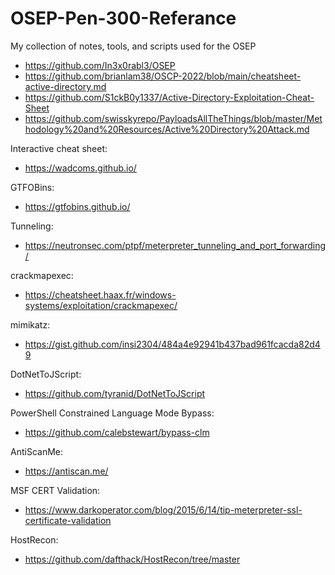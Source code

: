 # OSEP-Pen-300-Referance
My collection of notes, tools, and scripts used for the OSEP


* https://github.com/In3x0rabl3/OSEP
* https://github.com/brianlam38/OSCP-2022/blob/main/cheatsheet-active-directory.md
* https://github.com/S1ckB0y1337/Active-Directory-Exploitation-Cheat-Sheet
* https://github.com/swisskyrepo/PayloadsAllTheThings/blob/master/Methodology%20and%20Resources/Active%20Directory%20Attack.md


Interactive cheat sheet:
* https://wadcoms.github.io/

GTFOBins:
* https://gtfobins.github.io/

Tunneling:
* https://neutronsec.com/ptpf/meterpreter_tunneling_and_port_forwarding/


crackmapexec:
* https://cheatsheet.haax.fr/windows-systems/exploitation/crackmapexec/

mimikatz:
* https://gist.github.com/insi2304/484a4e92941b437bad961fcacda82d49


DotNetToJScript:
* https://github.com/tyranid/DotNetToJScript

PowerShell Constrained Language Mode Bypass:
* https://github.com/calebstewart/bypass-clm

AntiScanMe:
* https://antiscan.me/

MSF CERT Validation:
* https://www.darkoperator.com/blog/2015/6/14/tip-meterpreter-ssl-certificate-validation

HostRecon:
* https://github.com/dafthack/HostRecon/tree/master
